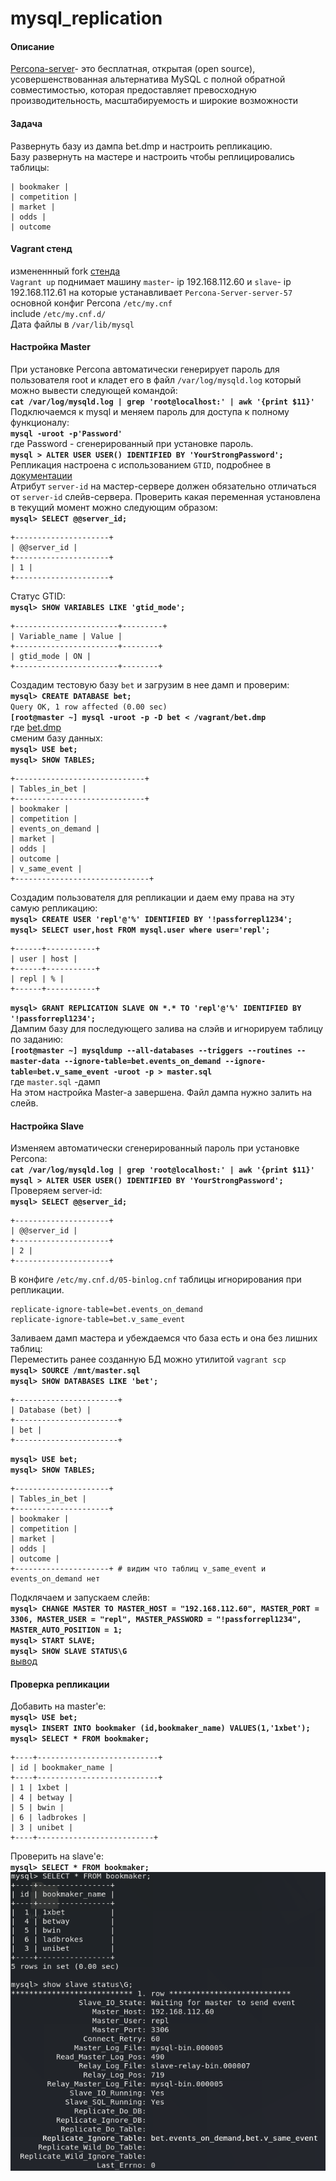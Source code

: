 # mysql_replication
####  Описание    
[Percona-server](https://www.percona.com/software/mysql-database/percona-server)- это бесплатная, открытая (open source), усовершенствованная альтернатива MySQL с полной обратной совместимостью, которая предоставляет превосходную производительность, масштабируемость и широкие возможности    
#### Задача   
Развернуть базу из дампа bet.dmp и настроить репликацию.    
Базу развернуть на мастере и настроить чтобы реплицировались таблицы:   
```
| bookmaker |
| competition |
| market |
| odds |
| outcome   
```
#### Vagrant стенд    
измененнный fork [стенда](https://gitlab.com/otus_linux/stands-mysql)   
`Vagrant up` поднимает машину `master`- ip 192.168.112.60 и `slave`- ip 192.168.112.61 на которые устанавливает `Percona-Server-server-57`    
основной конфиг Percona `/etc/my.cnf`   
include `/etc/my.cnf.d/`    
Дата файлы в `/var/lib/mysql`   
#### Настройка Master   
При установке Percona автоматически генерирует пароль для пользователя root и кладет его в
файл `/var/log/mysqld.log` который можно вывести следующей командой:    
**`cat /var/log/mysqld.log | grep 'root@localhost:' | awk '{print $11}'`**    
Подключаемся к mysql и меняем пароль для доступа к полному функционалу:   
**`mysql -uroot -p'Password'`**    
где Password - сгенерированный при установке пароль.    
**`mysql > ALTER USER USER() IDENTIFIED BY 'YourStrongPassword';`**   
Репликация настроена с использованием `GTID`, подробнее в [документации](https://dev.mysql.com/doc/refman/5.6/en/replication-gtids-concepts.html)   
Атрибут `server-id` на мастер-сервере должен обязательно отличаться от `server-id` слейв-сервера. Проверить какая переменная установлена в текущий
момент можно следующим образом:   
**`mysql> SELECT @@server_id;`**    
```
+---------------------+   
| @@server_id |   
+---------------------+   
| 1 |   
+---------------------+   
```     
Статус GTID:    
**`mysql> SHOW VARIABLES LIKE 'gtid_mode';`**   
```   
+-----------------------+---------+
| Variable_name | Value |
+-----------------------+--------+
| gtid_mode | ON |
+-----------------------+--------+
```   
Создадим тестовую базу `bet` и загрузим в нее дамп и проверим:    
**`mysql> CREATE DATABASE bet;`**   
`Query OK, 1 row affected (0.00 sec)`   
**`[root@master ~] mysql -uroot -p -D bet < /vagrant/bet.dmp`**   
где [bet.dmp](https://github.com/Hanafeevrus/mysql_replication/blob/master/bet.dmp)   
сменим базу данных:   
**`mysql> USE bet;`**   
**`mysql> SHOW TABLES;`**   
```
+-----------------------------+
| Tables_in_bet |
+-----------------------------+
| bookmaker |
| competition |
| events_on_demand |
| market |
| odds |
| outcome |
| v_same_event |
+------------------------------+    
```   
Создадим пользователя для репликации и даем ему права на эту самую репликацию:    
**`mysql> CREATE USER 'repl'@'%' IDENTIFIED BY '!passforrepl1234';`**   
**`mysql> SELECT user,host FROM mysql.user where user='repl';`**    
```
+------+-----------+
| user | host |
+------+-----------+
| repl | % |
+------+-----------+    
```   
**`mysql> GRANT REPLICATION SLAVE ON *.* TO 'repl'@'%' IDENTIFIED BY '!passforrepl1234';`**   
Дампим базу для последующего залива на слэйв и игнорируем таблицу по заданию:   
**`[root@master ~] mysqldump --all-databases --triggers --routines --master-data
--ignore-table=bet.events_on_demand --ignore-table=bet.v_same_event -uroot -p > master.sql`**   
где `master.sql` -дамп    
На этом настройка Master-а завершена. Файл дампа нужно залить на слейв.   

#### Настройка Slave    
Изменяем автоматически сгенерированный пароль при установке Percona:    
**`cat /var/log/mysqld.log | grep 'root@localhost:' | awk '{print $11}'`**    
**`mysql > ALTER USER USER() IDENTIFIED BY 'YourStrongPassword';`**     
Проверяем server-id:    
**`mysql> SELECT @@server_id;`**    
```
+---------------------+
| @@server_id |
+---------------------+
| 2 |
+---------------------+   
```    
В конфиге `/etc/my.cnf.d/05-binlog.cnf` таблицы игнорирования при репликации.   
```
replicate-ignore-table=bet.events_on_demand
replicate-ignore-table=bet.v_same_event   
```   
Заливаем дамп мастера и убеждаемся что база есть и она без лишних таблиц:   
Переместить ранее созданную БД можно утилитой `vagrant scp`   
**`mysql> SOURCE /mnt/master.sql`**   
**`mysql> SHOW DATABASES LIKE 'bet';`**   
```
+-----------------------+
| Database (bet) |
+-----------------------+
| bet |
+-----------------------+   
```   
**`mysql> USE bet;`**   
**`mysql> SHOW TABLES;`**   
```
+---------------------+
| Tables_in_bet |
+---------------------+
| bookmaker |
| competition |
| market |
| odds |
| outcome |
+---------------------+ # видим что таблиц v_same_event и events_on_demand нет    
```   
Подклячаем и запускаем слейв:   
**`mysql> CHANGE MASTER TO MASTER_HOST = "192.168.112.60", MASTER_PORT = 3306, MASTER_USER = "repl", MASTER_PASSWORD = "!passforrepl1234", MASTER_AUTO_POSITION = 1;`**   
**`mysql> START SLAVE;`**   
**`mysql> SHOW SLAVE STATUS\G`**    
[вывод](https://github.com/Hanafeevrus/mysql_replication/blob/master/show%20slave%20status%5CG)
#### Проверка репликации    
Добавить на master'e:   
**`mysql> USE bet;`**   
**`mysql> INSERT INTO bookmaker (id,bookmaker_name) VALUES(1,'1xbet');`** 
**`mysql> SELECT * FROM bookmaker;`**   
```
+----+---------------------------+
| id | bookmaker_name |
+----+---------------------------+
| 1 | 1xbet |
| 4 | betway |
| 5 | bwin |
| 6 | ladbrokes |
| 3 | unibet |
+----+--------------------------+   
```   
Проверить на slave'e:   
**`mysql> SELECT * FROM bookmaker;`**   
![show slave status](https://github.com/Hanafeevrus/mysql_replication/blob/master/show%20slave%20status.png)    
